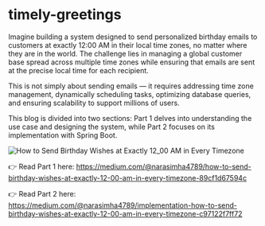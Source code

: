 # timely-greetings
Imagine building a system designed to send personalized birthday emails to customers at exactly 12:00 AM in their local time zones, no matter where they are in the world. The challenge lies in managing a global customer base spread across multiple time zones while ensuring that emails are sent at the precise local time for each recipient.

This is not simply about sending emails — it requires addressing time zone management, dynamically scheduling tasks, optimizing database queries, and ensuring scalability to support millions of users. 

This blog is divided into two sections: Part 1 delves into understanding the use case and designing the system, while Part 2 focuses on its implementation with Spring Boot.


![How to Send Birthday Wishes at Exactly 12_00 AM in Every Timezone](https://github.com/user-attachments/assets/88e76a96-9869-49f6-b51a-8c7088b8ee50)


👉 Read Part 1 here:
https://medium.com/@narasimha4789/how-to-send-birthday-wishes-at-exactly-12-00-am-in-every-timezone-89cf1d67594c

👉 Read Part 2 here:
https://medium.com/@narasimha4789/implementation-how-to-send-birthday-wishes-at-exactly-12-00-am-in-every-timezone-c97122f7ff72


